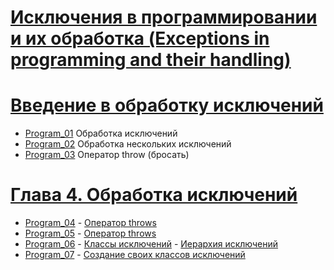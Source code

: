 # [Исключения в программировании и их обработка (Exceptions in programming and their handling)](https://ru.wikipedia.org/wiki/%D0%9E%D0%B1%D1%80%D0%B0%D0%B1%D0%BE%D1%82%D0%BA%D0%B0_%D0%B8%D1%81%D0%BA%D0%BB%D1%8E%D1%87%D0%B5%D0%BD%D0%B8%D0%B9)

# [Введение в обработку исключений](https://metanit.com/java/tutorial/2.10.php)

-   [Program_01](/src/Exceptions/Program_01.java) Обработка исключений
-   [Program_02](/src/Exceptions/Program_02.java) Обработка нескольких исключений
-   [Program_03](/src/Exceptions/Program_03.java) Оператор throw (бросать)

# [Глава 4. Обработка исключений](https://metanit.com/java/tutorial/4.1.php)

-   [Program_04](/EXCEPTIONS_HANDLING/src/Exceptions/Program_04.java) - [Оператор throws](https://metanit.com/java/tutorial/4.1.php)
-   [Program_05](/EXCEPTIONS_HANDLING/src/Exceptions/Program_05.java) - [Оператор throws](https://metanit.com/java/tutorial/4.1.php)
-   [Program_06](/EXCEPTIONS_HANDLING/src/Exceptions/Program_06.java) - [Классы исключений](https://metanit.com/java/tutorial/4.2.php) - [Иерархия исключений](/EXCEPTIONS_HANDLING/src/Exceptions/Hierarchy_Exclusions.png)
-   [Program_07](/EXCEPTIONS_HANDLING/src/Exceptions/Program_07.java) - [Создание своих классов исключений](https://metanit.com/java/tutorial/4.3.php)
